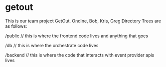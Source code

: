 # getout
This is our team project GetOut.  Ondine, Bob, Kris, Greg
Directory Trees are as follows:

/public   // this is where the frontend code lives and anything that goes 

/db       // this is where the orchestrate code lives

/backend  // this is where the code that interacts with event provider apis lives


